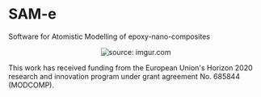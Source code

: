 # SAM-e
Software for Atomistic Modelling of epoxy-nano-composites

 <p align="center">
   <img src="https://i.imgur.com/y4uFLsW.gif" title="source: imgur.com" />
 </p>

This work has received funding from the European Union's Horizon 2020 research and innovation program under grant agreement No. 685844 (MODCOMP).
